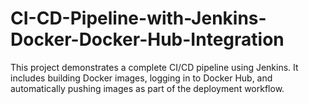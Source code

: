 # CI-CD-Pipeline-with-Jenkins-Docker-Docker-Hub-Integration
This project demonstrates a complete CI/CD pipeline using Jenkins. It includes building Docker images, logging in to Docker Hub, and automatically pushing images as part of the deployment workflow.
